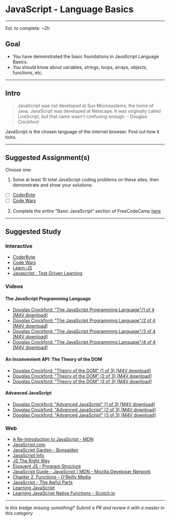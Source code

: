 # JavaScript - Language Basics

-----

Est. to complete: ~2h

## Goal
- You have demonstrated the basic foundations in JavaScript Language Basics.
- You should know about variables, strings, loops, arrays, objects, functions, etc.


-----

## Intro

>JavaScript was not developed at Sun Microsystems, the home of Java. JavaScript was developed at Netscape. It was originally called LiveScript, but that name wasn't confusing enough. - Douglas Crockford

JavaScript is the chosen language of the internet browser. Find out how it ticks.

-----


## Suggested Assignment(s)
Choose one:

1) Solve at least 10 total JavaScript coding problems on these sites, then demonstrate and show your solutions:
  - [ ] [CoderByte](http://coderbyte.com/CodingArea/Challenges/)
  - [ ] [Code Wars](http://www.codewars.com/)

2) Complete the entire "Basic JavaScript" section of FreeCodeCamp [here](https://www.freecodecamp.com/map)


-----


## Suggested Study

### Interactive
- [CoderByte](http://coderbyte.com/CodingArea/Challenges/)
- [Code Wars](http://www.codewars.com/)
- [Learn-JS](http://learn-js.org/)
- [Javascript : Test-Driven Learning](https://github.com/MartinChavez/Javascript)

### Videos
#### The JavaScript Programming Language
- [Douglas Crockford: "The JavaScript Programming Language"/1 of 4 [M4V download]](http://yui.zenfs.com/theater/crockford-tjpl-1.m4v)
- [Douglas Crockford: "The JavaScript Programming Language"/2 of 4 [M4V download]](http://yui.zenfs.com/theater/crockford-tjpl-2.m4v)
- [Douglas Crockford: "The JavaScript Programming Language"/3 of 4 [M4V download]](http://yui.zenfs.com/theater/crockford-tjpl-3.m4v)
- [Douglas Crockford: "The JavaScript Programming Language"/4 of 4 [M4V download]](http://yui.zenfs.com/theater/crockford-tjpl-4.m4v)

#### An Inconvenient API: The Theory of the DOM
- [Douglas Crockford: "Theory of the DOM" (1 of 3) [M4V download]](http://yui.zenfs.com/theater/crockford-domtheory-1.m4v)
- [Douglas Crockford: "Theory of the DOM" (2 of 3) [M4V download]](http://yui.zenfs.com/theater/crockford-domtheory-2.m4v)
- [Douglas Crockford: "Theory of the DOM" (3 of 3) [M4V download]](http://yui.zenfs.com/theater/crockford-domtheory-3.m4v)

#### Advanced JavaScript
- [Douglas Crockford: "Advanced JavaScript" (1 of 3) [M4V download]](http://yui.zenfs.com/theater/crockford-advancedjavascript-1.m4v)
- [Douglas Crockford: "Advanced JavaScript" (2 of 3) [M4V download]](http://yui.zenfs.com/theater/crockford-advancedjavascript-2.m4v)
- [Douglas Crockford: "Advanced JavaScript" (3 of 3) [M4V download]](http://yui.zenfs.com/theater/crockford-advancedjavascript-3.m4v)

### Web
- [A Re-Introduction to JavaScript - MDN](https://developer.mozilla.org/en-US/docs/Web/JavaScript/A_re-introduction_to_JavaScript)
- [JavaScript.com](https://www.javascript.com/)
- [JavaScript Garden - Bonsaiden](http://bonsaiden.github.io/JavaScript-Garden/)
- [JavaScript Info](http://javascript.info/)
- [JS The Right Way](http://jstherightway.org/)
- [Eloquent JS - Program Structure](http://eloquentjavascript.net/02_program_structure.html)
- [JavaScript Guide - JavaScript | MDN - Mozilla Developer Network](https://developer.mozilla.org/en-US/docs/Web/JavaScript/Guide)
- [Chapter 2. Functions - O&#39;Reilly Media](http://chimera.labs.oreilly.com/books/1234000000262/ch02.html)
- [JavaScript - The Awful Parts](http://archive.oreilly.com/pub/a/javascript/excerpts/javascript-good-parts/awful-parts.html)
- [Learning JavaScript](https://github.com/iangilman/learning-javascript)
- [Learning JavaScript Native Functions - Scotch.io](https://scotch.io/tutorials/learning-javascript-native-functions-and-how-to-use-them)


-----

  *Is this badge missing something? Submit a PR and review it with a master in this category*
